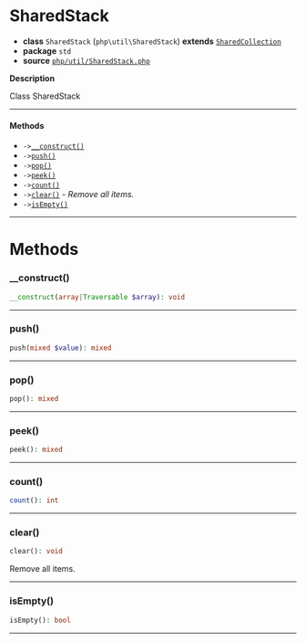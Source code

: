 # SharedStack

- **class** `SharedStack` (`php\util\SharedStack`) **extends** [`SharedCollection`](api-docs/classes/php/util/SharedCollection.md)
- **package** `std`
- **source** [`php/util/SharedStack.php`](./src/main/resources/JPHP-INF/sdk/php/util/SharedStack.php)

**Description**

Class SharedStack

---

#### Methods

- `->`[`__construct()`](#method-__construct)
- `->`[`push()`](#method-push)
- `->`[`pop()`](#method-pop)
- `->`[`peek()`](#method-peek)
- `->`[`count()`](#method-count)
- `->`[`clear()`](#method-clear) - _Remove all items._
- `->`[`isEmpty()`](#method-isempty)

---
# Methods

<a name="method-__construct"></a>

### __construct()
```php
__construct(array|Traversable $array): void
```

---

<a name="method-push"></a>

### push()
```php
push(mixed $value): mixed
```

---

<a name="method-pop"></a>

### pop()
```php
pop(): mixed
```

---

<a name="method-peek"></a>

### peek()
```php
peek(): mixed
```

---

<a name="method-count"></a>

### count()
```php
count(): int
```

---

<a name="method-clear"></a>

### clear()
```php
clear(): void
```
Remove all items.

---

<a name="method-isempty"></a>

### isEmpty()
```php
isEmpty(): bool
```

---
